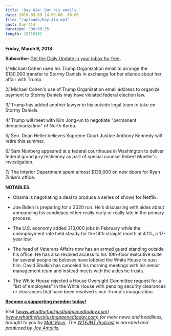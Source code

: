 ```yaml
---
title: 'Day 414: But his emails.'
date: 2018-03-09 14:05:00 -08:00
file: "/uploads/Day-414.mp3"
post: Day 414
duration: '00:06:25'
length: 10710181
---
```


**Friday, March 9, 2018**

**Subscribe:** [Get the Daily Update in your inbox for free.](https://whatthefuckjusthappenedtoday.com/subscribe/)

1/ Michael Cohen used his Trump Organization email to arrange the $130,000 transfer to Stormy Daniels in exchange for her silence about her affair with Trump.

2/ Michael Cohen's use of Trump Organization email address to organize payment to Stormy Daniels may have violated federal election law.

3/ Trump has added another lawyer in his outside legal team to take on Stormy Daniels.

4/ Trump will meet with Kim Jong-un to negotiate "permanent denuclearization" of North Korea.

5/ Sen. Dean Heller believes Supreme Court Justice Anthony Kennedy will retire this summer.

6/ Sam Nunberg appeared at a federal courthouse in Washington to deliver federal grand jury testimony as part of special counsel Robert Mueller's investigation.

7/ The Interior Department spent almost $139,000 on new doors for Ryan Zinke's office.

**NOTABLES.**

* Obama is negotiating a deal to produce a series of shows for Netflix.

* Joe Biden is preparing for a 2020 run. He's discussing with aides about announcing his candidacy either really early or really late in the primary process.

* The U.S. economy added 313,000 jobs in February while the unemployment rate held steady for the fifth straight month at 4.1%, a 17-year low.

* The head of Veterans Affairs now has an armed guard standing outside his office. He has also revoked access to his 10th-floor executive suite for several people he believes have lobbied the White House to oust him. David Shulkin has canceled his morning meetings with his senior management team and instead meets with the aides he trusts.

* The White House rejected a House Oversight Committee request for a "list of employees" in the White House with pending security clearances or clearances that have been resolved since Trump's inauguration.

**[Become a supporting member today!](https://whatthefuckjusthappenedtoday.com/membership/?utm_source=2017\+Donors&utm_campaign=8dccd905d9-&utm_medium=email&utm_term=0_3bd36f654c-8dccd905d9-169730397)**

*Visit [www.whatthefuckjusthappenedtoday.com](www.whatthefuckjusthappenedtoday.com) for more news and headlines, brought to you by [Matt Kiser](https://twitter.com/Matt_Kiser). The [WTFJHT Podcast](https://whatthefuckjusthappenedtoday.com/podcasts/) is narrated and produced by [Joe Amditis](https://twitter.com/jsamditis).*
